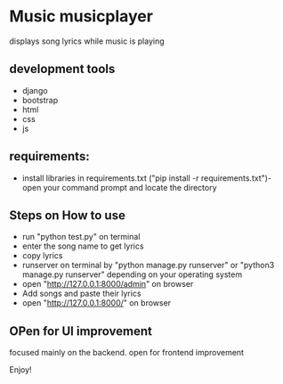# Music musicplayer

displays song lyrics while music is playing

## development tools

- django
- bootstrap
- html
- css
- js

## requirements:

- install libraries in requirements.txt ("pip install -r requirements.txt")- open your command prompt and locate the directory

## Steps on How to use

- run "python test.py" on terminal
- enter the song name to get lyrics
- copy lyrics
- runserver on terminal by "python manage.py runserver" or "python3 manage.py runserver" depending on your operating system
- open "http://127.0.0.1:8000/admin" on browser
- Add songs and paste their lyrics
- open "http://127.0.0.1:8000/" on browser

## OPen for UI improvement

focused mainly on the backend. open for frontend improvement

Enjoy!
